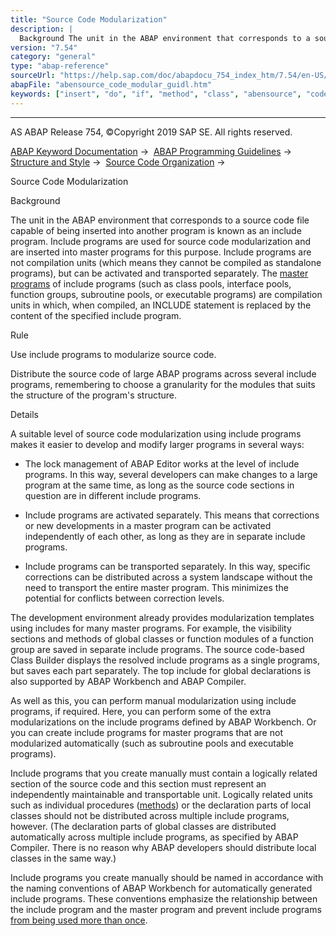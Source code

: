 ```yaml
---
title: "Source Code Modularization"
description: |
  Background The unit in the ABAP environment that corresponds to a source code file capable of being inserted into another program is known as an include program. Include programs are used for source code modularization and are inserted into master programs for this purpose. Include programs are not
version: "7.54"
category: "general"
type: "abap-reference"
sourceUrl: "https://help.sap.com/doc/abapdocu_754_index_htm/7.54/en-US/abensource_code_modular_guidl.htm"
abapFile: "abensource_code_modular_guidl.htm"
keywords: ["insert", "do", "if", "method", "class", "abensource", "code", "modular", "guidl"]
---
```


* * *

AS ABAP Release 754, ©Copyright 2019 SAP SE. All rights reserved.

[ABAP Keyword Documentation](https://help.sap.com/doc/abapdocu_754_index_htm/7.54/en-US/abenabap.htm) →  [ABAP Programming Guidelines](https://help.sap.com/doc/abapdocu_754_index_htm/7.54/en-US/abenabap_pgl.htm) →  [Structure and Style](https://help.sap.com/doc/abapdocu_754_index_htm/7.54/en-US/abenstructure_style_guidl.htm) →  [Source Code Organization](https://help.sap.com/doc/abapdocu_754_index_htm/7.54/en-US/abensource_code_orga_guidl.htm) → 

Source Code Modularization

Background

The unit in the ABAP environment that corresponds to a source code file capable of being inserted into another program is known as an include program. Include programs are used for source code modularization and are inserted into master programs for this purpose. Include programs are not compilation units (which means they cannot be compiled as standalone programs), but can be activated and transported separately. The [master programs](https://help.sap.com/doc/abapdocu_754_index_htm/7.54/en-US/abenprogram_type_guidl.htm "Guideline") of include programs (such as class pools, interface pools, function groups, subroutine pools, or executable programs) are compilation units in which, when compiled, an INCLUDE statement is replaced by the content of the specified include program.

Rule

Use include programs to modularize source code.

Distribute the source code of large ABAP programs across several include programs, remembering to choose a granularity for the modules that suits the structure of the program's structure.

Details

A suitable level of source code modularization using include programs makes it easier to develop and modify larger programs in several ways:

-   The lock management of ABAP Editor works at the level of include programs. In this way, several developers can make changes to a large program at the same time, as long as the source code sections in question are in different include programs.

-   Include programs are activated separately. This means that corrections or new developments in a master program can be activated independently of each other, as long as they are in separate include programs.

-   Include programs can be transported separately. In this way, specific corrections can be distributed across a system landscape without the need to transport the entire master program. This minimizes the potential for conflicts between correction levels.

The development environment already provides modularization templates using includes for many master programs. For example, the visibility sections and methods of global classes or function modules of a function group are saved in separate include programs. The source code-based Class Builder displays the resolved include programs as a single programs, but saves each part separately. The top include for global declarations is also supported by ABAP Workbench and ABAP Compiler.

As well as this, you can perform manual modularization using include programs, if required. Here, you can perform some of the extra modularizations on the include programs defined by ABAP Workbench. Or you can create include programs for master programs that are not modularized automatically (such as subroutine pools and executable programs).

Include programs that you create manually must contain a logically related section of the source code and this section must represent an independently maintainable and transportable unit. Logically related units such as individual procedures ([methods](https://help.sap.com/doc/abapdocu_754_index_htm/7.54/en-US/abenfunct_module_subroutine_guidl.htm "Guideline")) or the declaration parts of local classes should not be distributed across multiple include programs, however. (The declaration parts of global classes are distributed automatically across multiple include programs, as specified by ABAP Compiler. There is no reason why ABAP developers should distribute local classes in the same way.)

Include programs you create manually should be named in accordance with the naming conventions of ABAP Workbench for automatically generated include programs. These conventions emphasize the relationship between the include program and the master program and prevent include programs [from being used more than once](https://help.sap.com/doc/abapdocu_754_index_htm/7.54/en-US/abenmultiple_use_include_guidl.htm "Guideline").